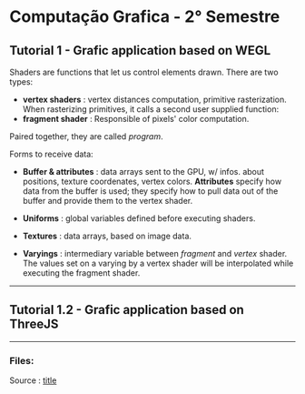 # Computação Grafica - 2° Semestre

## Tutorial 1 - Grafic application based on WEGL


Shaders are functions that let us control elements drawn. There are two types:

- **vertex shaders** : vertex distances computation, primitive rasterization.
When rasterizing primitives, it calls a second user supplied function:
- **fragment shader** : Responsible of pixels' color computation.

Paired together, they are called *program*. 

Forms to receive data:

- **Buffer & attributes** : data arrays sent to the GPU, w/ infos. about positions, texture coordenates, vertex colors. **Attributes** specify how data from the buffer is used; they specify how to pull data out of the buffer and provide them to the vertex shader.

- **Uniforms** : global variables defined before executing shaders.

- **Textures** : data arrays, based on image data.

- **Varyings** : intermediary variable between *fragment* and *vertex* shader. The values set on a varying by a vertex shader will be interpolated while executing the fragment shader.

---

## Tutorial 1.2 - Grafic application based on ThreeJS




---

### Files:



Source :
    [title](https://webglfundamentals.org/webgl/lessons/webgl-fundamentals.html)